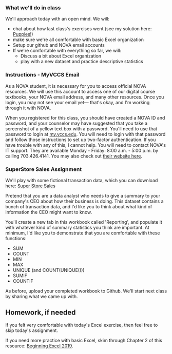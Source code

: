 ### What we'll do in class

We'll approach today with an open mind. We will:
- chat about how last class's exercises went (see my solution here: [Puppies!](./puppy_project.xlsx))
- make sure we're all comfortable with basic Excel organization
- Setup our github and NOVA email accounts
- If we're comfortable with everything so far, we will:
    - Discuss a bit about Excel organization
    - play with a new dataset and practice descriptive statistics

### Instructions - MyVCCS Email

As a NOVA student, it is necessary for you to access official NOVA resources. We will use this account to access one of our digital course textbooks, your NOVA email address, and many other resources. Once you login, you may not see your email yet— that's okay, and I'm working through it with NOVA.

When you registered for this class, you should have created a NOVA ID and password, and your counselor may have suggested that you take a screenshot of a yellow text box with a password. You'll need to use that password to login at [my.vccs.edu](http://my.vccs.edu). You will need to login with that password and follow those instructions to set up two-factor authentication. If you have trouble with any of this, I cannot help. You will need to contact NOVA's IT support. They are available Monday - Friday: 8:00 a.m. - 5:00 p.m. by calling 703.426.4141. You may also check out [their website here](https://www.nvcc.edu/about/offices/ithd/index.html).


### SuperStore Sales Assignment
We'll play with some fictional transaction data, which you can download here:  [Super Store Sales](./SuperStoreUS-2015.xlsx)

Pretend that you are a data analyst who needs to give a summary to your company's CEO about how their business is doing. This dataset contains a bunch of transaction data, and I'd like you to think about what kind of information the CEO might want to know.

You'll create a new tab in this workbook called 'Reporting', and populate it with whatever kind of summary statistics you think are important. At minimum, I'd like you to demonstrate that you are comfortable with these functions:
- SUM
- COUNT
- MIN
- MAX
- UNIQUE (and COUNT(UNIQUE()))
- SUMIF
- COUNTIF

As before, upload your completed workbook to Github. We'll start next class by sharing what we came up with.

## Homework, if needed

If you felt very comfortable with today's Excel exercise, then feel free to skip today's assignment.

If you need more practice with basic Excel, skim through Chapter 2 of this resource: [Beginning Excel 2019](https://openoregon.pressbooks.pub/beginningexcel19/front-matter/introduction/).